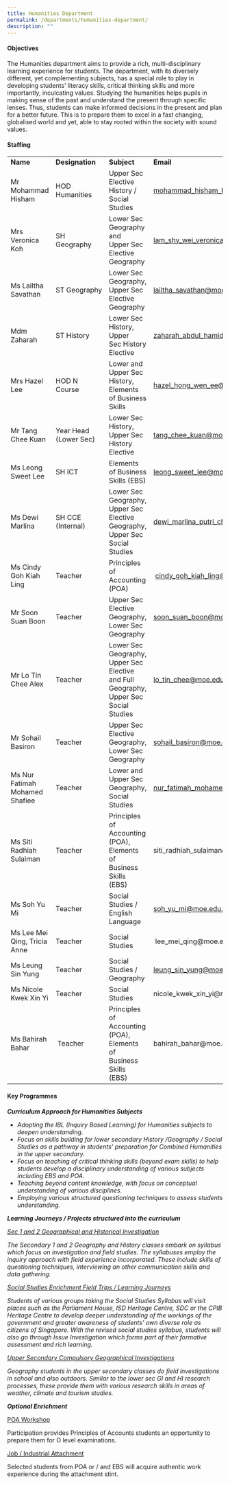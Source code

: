 ```yaml
---
title: Humanities Department
permalink: /departments/humanities-department/
description: ""
---
```

<h4>Objectives</h4>
<p>The Humanities department aims to provide a rich, multi-disciplinary learning experience for students. The department, with its diversely different, yet complementing subjects, has a special role to play in developing students&rsquo; literacy skills, critical thinking skills and more importantly, inculcating values. Studying the humanities helps pupils in making sense of the past and understand the present through specific lenses. Thus, students can make informed decisions in the present and plan for a better future. This is to prepare them to excel in a fast changing, globalised world and yet, able to stay rooted within the society with sound values.</p>
<h4>Staffing</h4>
<table width="100%">
<tbody>
<tr>
<td>
<strong>Name</strong>
</td>
<td>
<strong>Designation</strong>
</td>
<td>
<strong>Subject</strong>
</td>
<td>
<strong>Email</strong>
</td>
</tr>
<tr>
<td>
Mr Mohammad Hisham
</td>
<td>
HOD Humanities
</td>
<td>
Upper Sec Elective History / Social Studies
</td>
<td>
<a href="mailto:mohammad_hisham_b_amat@moe.edu.sg">mohammad_hisham_b_amat@moe.edu.sg</a>
</td>
</tr>
<tr>
<td>Mrs Veronica Koh&nbsp;</td>
<td>SH Geography</td>
<td>Lower Sec<br />Geography and<br />Upper Sec<br />Elective<br />Geography</td>
<td><a href="mailto:lam_shy_wei_veronica@moe.edu.sg">lam_shy_wei_veronica@moe.edu.sg</a></td>
</tr>
<tr>
<td>
Ms Lailtha Savathan
</td>
<td>
ST&nbsp;Geography
</td>
<td>
Lower Sec Geography, Upper Sec Elective Geography
</td>
<td>
<a href="mailto:lailtha_savathan@moe.edu.sg">lailtha_savathan@moe.edu.sg</a>
</td>
</tr>
<tr>
<td>Mdm Zaharah</td>
<td>ST History</td>
<td>Lower Sec<br />History, Upper&nbsp;<br />Sec History<br />Elective&nbsp;</td>
<td><a href="mailto:zaharah_abdul_hamid@moe.edu.sg">zaharah_abdul_hamid@moe.edu.sg</a></td>
</tr>
<tr>
<td>
Mrs Hazel Lee
</td>
<td>
HOD N Course
</td>
<td>
Lower and Upper Sec History, Elements of Business Skills
</td>
<td>
<a href="mailto:hazel_hong_wen_ee@moe.edu.sg">hazel_hong_wen_ee@moe.edu.sg</a>
</td>
</tr>
<tr>
<td>Mr Tang Chee Kuan</td>
<td>Year Head (Lower Sec)</td>
<td>Lower Sec History, Upper Sec History Elective</td>
<td><a href="mailto:tang_chee_kuan@moe.edu.sg">tang_chee_kuan@moe.edu.sg</a></td>
</tr>
<tr>
<td>
Ms Leong Sweet Lee
</td>
<td>
SH ICT
</td>
<td>
Elements of Business Skills (EBS)
</td>
<td>
<a href="mailto:leong_sweet_lee@moe.edu.sg">leong_sweet_lee@moe.edu.sg</a>
</td>
</tr>
<tr>
<td>
Ms Dewi Marlina
</td>
<td>
SH CCE (Internal)
</td>
<td>
Lower Sec Geography, Upper Sec Elective Geography, Upper Sec Social Studies
</td>
<td>
<a href="mailto:dewi_marlina_putri_chumali@moe.edu.sg">dewi_marlina_putri_chumali@moe.edu.sg</a>
</td>
</tr>
<tr>
<td>Ms Cindy Goh Kiah Ling</td>
<td>Teacher&nbsp;</td>
<td>Principles of<br />Accounting (POA)</td>
<td>&nbsp;<a href="mailto:cindy_goh_kiah_ling@moe.edu.sg">cindy_goh_kiah_ling@moe.edu.sg</a></td>
</tr>
<tr>
<td>
Mr Soon Suan Boon
</td>
<td>
Teacher
</td>
<td>
Upper Sec Elective Geography, Lower Sec Geography
</td>
<td>
<a href="mailto:soon_suan_boon@moe.edu.sg">soon_suan_boon@moe.edu.sg</a>
</td>
</tr>
<tr>
<td>
Mr Lo Tin Chee Alex
</td>
<td>
Teacher
</td>
<td>
Lower Sec Geography, Upper Sec Elective and Full Geography, Upper Sec Social Studies
</td>
<td>
<a href="mailto:lo_tin_chee@moe.edu.sg">lo_tin_chee@moe.edu.sg</a>
</td>
</tr>
<tr>
<td>
Mr Sohail Basiron
</td>
<td>
Teacher
</td>
<td>
Upper Sec Elective Geography, Lower Sec Geography
</td>
<td><a href="mailto:sohail_basiron@moe.edu.sg">sohail_basiron@moe.edu.sg</a></td>
</tr>
<tr>
</td>
</tr>
<tr>
<td>Ms Nur Fatimah Mohamed Shafiee</td>
<td>Teacher&nbsp;</td>
<td>Lower and Upper Sec Geography, Social Studies</td>
<td><a href="mailto:nur_fatimah_mohamed_shafiee@moe.edu.sg">nur_fatimah_mohamed_shafiee@moe.edu.sg</a>&nbsp;</td>
</tr>
<tr>
<td>Ms Siti<br />Radhiah Sulaiman</td>
<td>Teacher&nbsp;</td>
<td>Principles of<br />Accounting (POA), Elements of<br />Business Skills<br />(EBS)&nbsp;</td>
<td>siti_radhiah_sulaiman@moe.edu.sg</td>
</tr>
<tr>
<td>Ms Soh Yu Mi</td>
<td>Teacher</td>
<td>Social Studies /<br />English Language</td>
<td><a href="mailto:soh_yu_mi@moe.edu.sg">soh_yu_mi@moe.edu.sg&nbsp;</a></td>
</tr>
<tr>
<td>Ms Lee Mei<br />Qing, Tricia<br />Anne</td>
<td>Teacher</td>
<td>Social Studies</td>
<td>&nbsp;lee_mei_qing@moe.edu.sg</td>
</tr>
<tr>
<td>Ms Leung Sin Yung</td>
<td>Teacher</td>
<td>Social Studies /<br />Geography</td>
<td><a href="mailto:leung_sin_yung@moe.edu.sg">leung_sin_yung@moe.edu.sg</a></td>
</tr>
<tr>
<td>Ms Nicole<br />Kwek Xin Yi</td>
<td>Teacher</td>
<td>Social Studies</td>
<td>nicole_kwek_xin_yi@moe.edu.sg</td>
</tr>
<tr>
<td>Ms Bahirah<br />Bahar</td>
<td>&nbsp;Teacher</td>
<td>Principles of<br />Accounting (POA), Elements of<br />Business Skills<br />(EBS)&nbsp;</td>
<td>bahirah_bahar@moe.edu.sg</td>
</tr>
</tbody>
</table>
<h4>Key Programmes</h4>
<p><strong><em>Curriculum Approach for Humanities Subjects</em></strong></p>
<ul>
<li><em> Adopting the IBL (Inquiry Based Learning) for Humanities subjects to deepen&nbsp;understanding.</em></li>
<li><em>Focus on skills building for lower secondary History /Geography / Social Studies as a pathway in students&rsquo; preparation for Combined Humanities in the upper secondary.</em></li>
<li><em>Focus on teaching of critical thinking skills (beyond exam skills) to help students develop a disciplinary understanding of various subjects including EBS and POA.</em></li>
<li><em>Teaching beyond content knowledge, with focus on conceptual understanding of various disciplines.</em></li>
<li><em>Employing various structured questioning techniques to assess students understanding.</em></li>
</ul>
<p><strong><em>Learning Journeys / Projects structured into the curriculum</em></strong></p>
<p><u><em>Sec 1 and 2 Geographical and Historical Investigation</em></u></p>
<p><em>The Secondary 1 and 2 Geography and History classes embark on syllabus which focus on&nbsp;investigation and field studies. The syllabuses employ the inquiry approach with field&nbsp;experience incorporated. These include skills of questioning techniques, interviewing an&nbsp;other communication skills and data gathering.</em></p>
<p><u><em>Social Studies Enrichment Field Trips / Learning Journeys</em></u></p>
<p><em>Students of various groups taking the Social Studies Syllabus will visit places such as the Parliament House, ISD Heritage Centre, SDC or the CPIB Heritage Centre to develop deeper understanding of the workings of the government and greater awareness of students&rsquo; own diverse role as citizens of Singapore. With the revised social studies syllabus, students will also go through Issue Investigation which forms part of their formative assessment and rich learning.</em></p>
<p><u><em>Upper Secondary Compulsory Geographical Investigations</em></u></p>
<p><em>Geography students in the upper secondary classes do field investigations in school and also&nbsp;outdoors. Similar to the lower sec GI and HI research processes, these provide them with various&nbsp;research skills in areas of weather, climate and tourism studies.</em></p>
<p><strong><em>Optional Enrichment</em></strong></p>
<p><u>POA Workshop</u></p>
<p>Participation provides Principles of Accounts students an opportunity to prepare them for O level&nbsp;examinations.</p>
<p><u>Job / Industrial Attachment</u></p>
<p>Selected students from POA or / and EBS will acquire authentic work experience during the&nbsp;attachment stint.</p>